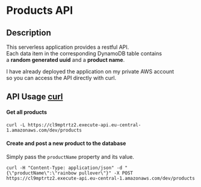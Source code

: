 # Products API

## Description

This serverless application provides a restful API.  
Each data item in the corresponding DynamoDB table contains  
a **random generated uuid** and a **product name**.

I have already deployed the application on my private AWS account  
so you can access the API directly with curl.

## API Usage [curl](https://github.com/curl/curl)

#### Get all products

```
curl -L https://cl9mptrtz2.execute-api.eu-central-1.amazonaws.com/dev/products
```
#### Create and post a new product to the database

Simply pass the `productName` property and its value.

```
curl -H "Content-Type: application/json" -d "{\"productName\":\"rainbow pullover\"}" -X POST https://cl9mptrtz2.execute-api.eu-central-1.amazonaws.com/dev/products
```
